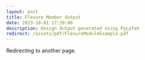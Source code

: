 ```yaml
---
layout: post
title: Flexure Member Output
date: 2023-10-01 17:39:00
description: Design Output generated using PyLaTeX
redirect: /assets/pdf/FlexureModuleExample.pdf
---
```


Redirecting to another page.
